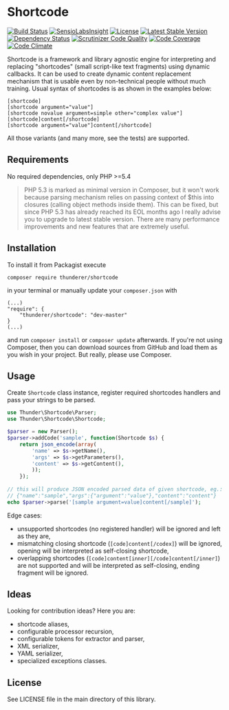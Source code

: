 # Shortcode

[![Build Status](https://travis-ci.org/thunderer/Shortcode.png?branch=master)](https://travis-ci.org/thunderer/Shortcode)
[![SensioLabsInsight](https://insight.sensiolabs.com/projects/5235d5e3-d112-48df-bc07-d4555aef293d/mini.png)](https://insight.sensiolabs.com/projects/5235d5e3-d112-48df-bc07-d4555aef293d)
[![License](https://poser.pugx.org/thunderer/shortcode/license.svg)](https://packagist.org/packages/thunderer/shortcode)
[![Latest Stable Version](https://poser.pugx.org/thunderer/shortcode/v/stable.svg)](https://packagist.org/packages/thunderer/shortcode)
[![Dependency Status](https://www.versioneye.com/user/projects/551d5385971f7847ca000002/badge.svg?style=flat)](https://www.versioneye.com/user/projects/551d5385971f7847ca000002)
[![Scrutinizer Code Quality](https://scrutinizer-ci.com/g/thunderer/Shortcode/badges/quality-score.png?b=master)](https://scrutinizer-ci.com/g/thunderer/Shortcode/?branch=master)
[![Code Coverage](https://scrutinizer-ci.com/g/thunderer/Shortcode/badges/coverage.png?b=master)](https://scrutinizer-ci.com/g/thunderer/Shortcode/?branch=master)
[![Code Climate](https://codeclimate.com/github/thunderer/Shortcode/badges/gpa.svg)](https://codeclimate.com/github/thunderer/Shortcode)

Shortcode is a framework and library agnostic engine for interpreting and replacing "shortcodes" (small script-like text fragments) using dynamic callbacks. It can be used to create dynamic content replacement mechanism that is usable even by non-technical people without much training. Usual syntax of shortcodes is as shown in the examples below:

```
[shortcode]
[shortcode argument="value"]
[shortcode novalue argument=simple other="complex value"]
[shortcode]content[/shortcode]
[shortcode argument="value"]content[/shortcode]
```

All those variants (and many more, see the tests) are supported.

## Requirements

No required dependencies, only PHP >=5.4

> PHP 5.3 is marked as minimal version in Composer, but it won't work because parsing mechanism relies on passing context of $this into closures (calling object methods inside them). This can be fixed, but since PHP 5.3 has already reached its EOL months ago I really advise you to upgrade to latest stable version. There are many performance improvements and new features that are extremely useful.

## Installation

To install it from Packagist execute

```
composer require thunderer/shortcode
```

in your terminal or manually update your `composer.json` with

```
(...)
"require": {
    "thunderer/shortcode": "dev-master"
}
(...)
```

and run `composer install` or `composer update` afterwards. If you're not using Composer, then you can download sources from GitHub and load them as you wish in your project. But really, please use Composer.

## Usage

Create `Shortcode` class instance, register required shortcodes handlers and pass your strings to be parsed.

```php
use Thunder\Shortcode\Parser;
use Thunder\Shortcode\Shortcode;

$parser = new Parser();
$parser->addCode('sample', function(Shortcode $s) {
    return json_encode(array(
        'name' => $s->getName(),
        'args' => $s->getParameters(),
        'content' => $s->getContent(),
        ));
    });
    
// this will produce JSON encoded parsed data of given shortcode, eg.:
// {"name":"sample","args":{"argument":"value"},"content":"content"}
echo $parser->parse('[sample argument=value]content[/sample]');
```

Edge cases:

* unsupported shortcodes (no registered handler) will be ignored and left as they are,
* mismatching closing shortcode (`[code]content[/codex]`) will be ignored, opening will be interpreted as self-closing shortcode,
* overlapping shortcodes (`[code]content[inner][/code]content[/inner]`) are not supported and will be interpreted as self-closing, ending fragment will be ignored.

## Ideas

Looking for contribution ideas? Here you are:

* shortcode aliases,
* configurable processor recursion,
* configurable tokens for extractor and parser,
* XML serializer,
* YAML serializer,
* specialized exceptions classes.

## License

See LICENSE file in the main directory of this library.
